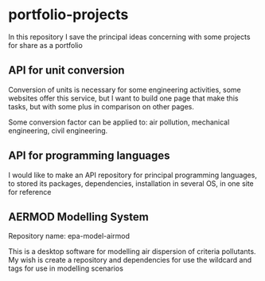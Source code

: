 # portfolio-projects

In this repository I save the principal ideas concerning with some 
projects for share as a portfolio

## API for unit conversion

Conversion of units is necessary for some engineering activities, some 
websites offer this service, but I want to build one page that make this 
tasks, but with some plus in comparison on other pages.

Some conversion factor can be applied to: air pollution, mechanical 
engineering, civil engineering.

## API for programming languages

I would like to make an API repository for principal programming 
languages, to stored its packages, dependencies, installation in 
several OS, in one site for reference

## AERMOD Modelling System

Repository name: epa-model-airmod

This is a desktop software for modelling air dispersion of criteria 
pollutants. My wish is create a repository and dependencies for use 
the wildcard and tags for use in modelling scenarios


<!--
This is my signal for end of line
=====================================================================
Nothing must appear below this line
-->
